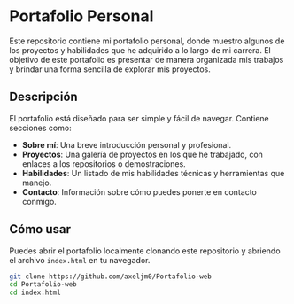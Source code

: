 # Portafolio Personal

Este repositorio contiene mi portafolio personal, donde muestro algunos de los proyectos y habilidades que he adquirido a lo largo de mi carrera. El objetivo de este portafolio es presentar de manera organizada mis trabajos y brindar una forma sencilla de explorar mis proyectos.

## Descripción

El portafolio está diseñado para ser simple y fácil de navegar. Contiene secciones como:

- **Sobre mí**: Una breve introducción personal y profesional.
- **Proyectos**: Una galería de proyectos en los que he trabajado, con enlaces a los repositorios o demostraciones.
- **Habilidades**: Un listado de mis habilidades técnicas y herramientas que manejo.
- **Contacto**: Información sobre cómo puedes ponerte en contacto conmigo.

## Cómo usar

Puedes abrir el portafolio localmente clonando este repositorio y abriendo el archivo `index.html` en tu navegador.

```bash
git clone https://github.com/axeljm0/Portafolio-web
cd Portafolio-web
cd index.html



